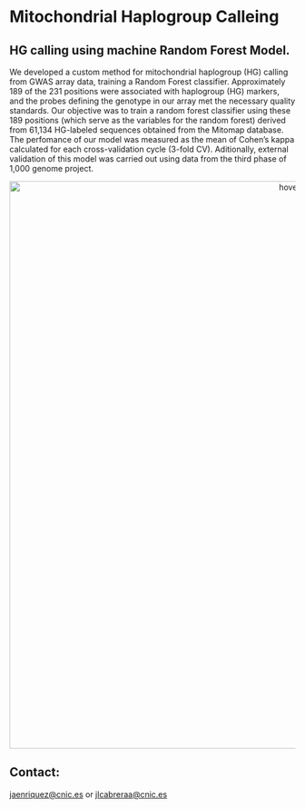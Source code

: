# Mitochondrial Haplogroup Calleing
## HG calling using machine Random Forest Model.

We developed a custom method for mitochondrial haplogroup (HG) calling from GWAS array data, training a Random Forest classifier. Approximately 189 of the 231 positions were associated with haplogroup (HG) markers, and the probes defining the genotype in our array met the necessary quality standards. Our objective was to train a random forest classifier using these 189 positions (which serve as the variables for the random forest) derived from 61,134 HG-labeled sequences obtained from the Mitomap database. The perfomance of our model was measured as the mean of Cohen’s kappa calculated for each cross-validation cycle (3-fold CV). Aditionally, external validation of this model was carried out using data from the third phase of 1,000 genome project.

<p align="center">
  <img src="[https://github.com/Cabrera-alarcon/VSRFM/blob/VSRFM/ROC_curves.png](https://github.com/Cabrera-alarcon/GENOXPHOS/blob/master/HG_Caller_and_analysis/Train_validation_workflow.png)" width="1000" title="hover text">
</p>




## Contact: 
jaenriquez@cnic.es or jlcabreraa@cnic.es 


